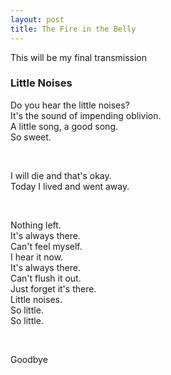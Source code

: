 ```yaml
---
layout: post
title: The Fire in the Belly
---
```


This will be my final transmission

### Little Noises

Do you hear the little noises?  
It's the sound of impending oblivion.  
A little song, a good song.  
So sweet.  

<br>

I will die and that's okay.  
Today I lived and went away.  

<br>

Nothing left.  
It's always there.  
Can't feel myself.  
I hear it now.  
It's always there.  
Can't flush it out.  
Just forget it's there.  
Little noises.  
So little.  
So little.  

<br>

Goodbye

